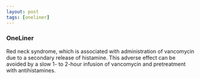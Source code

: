 ```yaml
---
layout: post
tags: [oneliner]
---
```



### OneLiner

Red neck syndrome, which is associated with administration of vancomycin due to a secondary release of histamine. This adverse effect can be avoided by a slow 1- to 2-hour infusion of vancomycin and pretreatment with antihistamines.
